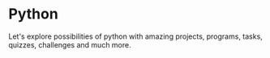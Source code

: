 # Python
Let's explore possibilities of python with amazing projects, programs, tasks, quizzes, challenges and much more.
